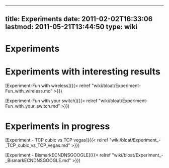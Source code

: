 
---
title: Experiments
date: 2011-02-02T16:33:06
lastmod: 2011-05-21T13:44:50
type: wiki
---
Experiments
===========

Experiments with interesting results
====================================

[Experiment-Fun with wireless]({{< relref "wiki/bloat/Experiment-Fun_with_wireless.md" >}})

[Experiment-Fun with your switch]({{< relref "wiki/bloat/Experiment-Fun_with_your_switch.md" >}})

Experiments in progress
=======================

[Experiment - TCP cubic vs TCP vegas]({{< relref "wiki/bloat/Experiment_-_TCP_cubic_vs_TCP_vegas.md" >}})

[Experiment - BismarkECNDNSGOOGLE]({{< relref "wiki/bloat/Experiment_-_BismarkECNDNSGOOGLE.md" >}})

